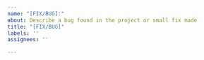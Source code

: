 ```yaml
---
name: "[FIX/BUG]:"
about: Describe a bug found in the project or small fix made
title: "[FIX/BUG]"
labels: ''
assignees: ''

---
```



